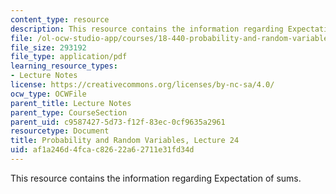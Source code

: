 ```yaml
---
content_type: resource
description: This resource contains the information regarding Expectation of sums.
file: /ol-ocw-studio-app/courses/18-440-probability-and-random-variables-spring-2014/af1a246d4fcac82622a62711e31fd34d_MIT18_440S14_Lecture24.pdf
file_size: 293192
file_type: application/pdf
learning_resource_types:
- Lecture Notes
license: https://creativecommons.org/licenses/by-nc-sa/4.0/
ocw_type: OCWFile
parent_title: Lecture Notes
parent_type: CourseSection
parent_uid: c9587427-5d73-f12f-83ec-0cf9635a2961
resourcetype: Document
title: Probability and Random Variables, Lecture 24
uid: af1a246d-4fca-c826-22a6-2711e31fd34d
---
```

This resource contains the information regarding Expectation of sums.